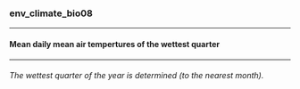 ### env_climate_bio08



------
#### Mean daily mean air tempertures of the wettest quarter



------
###### The wettest quarter of the year is determined (to the nearest month).